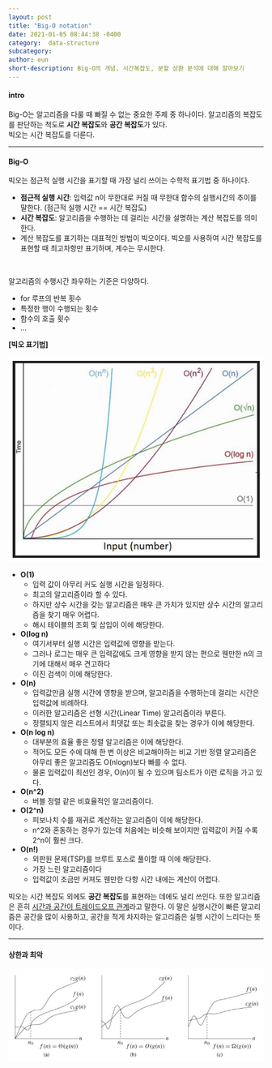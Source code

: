 ```yaml
---
layout: post
title: "Big-O notation"
date: 2021-01-05 08:44:38 -0400
category:  data-structure
subcategory: 
author: eun
short-description: Big-O의 개념, 시간복잡도, 분할 상환 분석에 대해 알아보기
---
```


#### intro
Big-O는 알고리즘을 다룰 때 빠질 수 없는 중요한 주제 중 하나이다. 알고리즘의 복잡도를 판단하는 척도로 <b>시간 복잡도</b>와 <b>공간 복잡도</b>가 있다.        
빅오는 시간 복잡도를 다룬다.
<hr>

#### Big-O
빅오는 점근적 실행 시간을 표기할 때 가장 널리 쓰이는 수학적 표기법 중 하나이다. 

+ **점근적 실행 시간**: 입력값 n이 무한대로 커질 때 무한대 함수의 실행시간의 추이를 말한다. (점근적 실행 시간 == 시간 복잡도) 
+ **시간 복잡도**: 알고리즘을 수행하는 데 걸리는 시간을 설명하는 계산 복잡도를 의미한다. 
+ 계산 복잡도를 표기하는 대표적인 방법이 빅오이다. 빅오를 사용하여 시간 복잡도를 표현할 때 최고차항만 표기하며, 계수는 무시한다.
<br>

알고리즘의 수행시간 좌우하는 기준은 다양하다.
<ul>
    <li>for 루프의 반복 횟수</li>
    <li>특정한 행이 수행되는 횟수</li>
    <li>함수의 호출 횟수</li>
    <li>...</li>
</ul>


**[빅오 표기법]**

![Image Alt 텍스트](/assets/images/ct00_01.png)
- **O(1)**
    + 입력 값이 아무리 커도 실행 시간을 일정하다. 
    + 최고의 알고리즘이라 할 수 있다. 
    + 하지만 상수 시간을 갖는 알고리즘은 매우 큰 가치가 있지만 상수 시간의 알고리즘을 찾기 매우 어렵다. 
    + 해시 테이블의 조회 및 삽입이 이에 해당한다.
- **O(log n)**          
    + 여기서부터 실행 시간은 입력값에 영향을 받는다. 
    + 그러나 로그는 매우 큰 입력값에도 크게 영향을 받지 않는 편으로 웬만한 n의 크기에 대해서 매우 견고하다
    + 이진 검색이 이에 해당한다.
- **O(n)**      
    + 입력값만큼 실행 시간에 영향을 받으며, 알고리즘을 수행하는데 걸리는 시간은 입력값에 비례하다. 
    + 이러한 알고리즘은 선형 시간(Linear Time) 알고리즘이라 부른다.
    + 정렬되지 않은 리스트에서 최댓값 또는 최솟값을 찾는 경우가 이에 해당한다.
- **O(n log n)**    
    + 대부분의 효율 좋은 정렬 알고리즘은 이에 해당한다. 
    + 적어도 모든 수에 대해 한 번 이상은 비교해야하는 비교 기반 정렬 알고리즘은 아무리 좋은 알고리즘도 O(nlogn)보다 빠를 수 없다.
    + 물론 입력값이 최선인 경우, O(n)이 될 수 있으며 팀소트가 이런 로직을 가고 있다.
- **O(n^2)**      
    + 버블 정렬 같은 비효율적인 알고리즘이다.
- **O(2^n)**    
    + 피보나치 수를 재귀로 계산하는 알고리즘이 이에 해당한다. 
    + n^2와 혼동하는 경우가 있는데 처음에는 비슷해 보이지만 입력값이 커질 수록 2^n이 훨씬 크다.
- **O(n!)**     
    + 외판원 문제(TSP)를 브루트 포스로 풀이할 때 이에 해당한다. 
    + 가장 느린 알고리즘이다
    + 입력값이 조금만 커져도 웬만한 다항 시간 내에는 계산이 어렵다.

빅오는 시간 복잡도 외에도 **공간 복잡도**를 표현하는 데에도 널리 쓰인다. 또한 알고리즘은 흔히 <u>시간과 공간이 트레이드오프 관계</u>라고 말한다. 이 말은 실행시간이 빠른 알고리즘은 공간을 많이 사용하고, 공간을 적게 차지하는 알고리즘은 실행 시간이 느리다는 뜻이다.

***

#### 상한과 최악

![Image Alt 텍스트](/assets/images/ct00_02.png)


